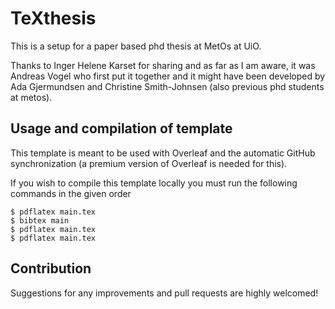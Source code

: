 # TeXthesis
This is a setup for a paper based phd thesis at MetOs at UiO.

Thanks to Inger Helene Karset for sharing and as far as I am aware, it was  Andreas Vogel  who first put it together and it might have been developed by Ada Gjermundsen and  Christine Smith-Johnsen (also previous phd students at metos).


## Usage and compilation of template
This template is meant to be used with Overleaf and the automatic GitHub synchronization (a premium version of Overleaf is needed for this).

If you wish to compile this template locally you must run the following commands in the given order
```shell
$ pdflatex main.tex
$ bibtex main
$ pdflatex main.tex
$ pdflatex main.tex
```

## Contribution
Suggestions for any improvements and pull requests are highly welcomed!
